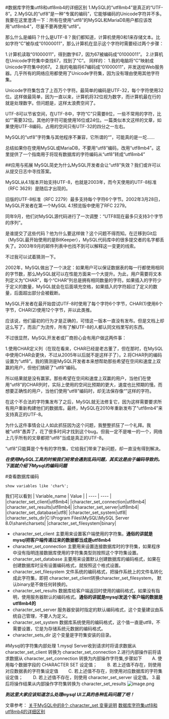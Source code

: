 #数据库字符集utf8和utf8mb4的详细区别
1.MySQL的“utf8mb4”是真正的“UTF-8”。2.MySQL的“utf8”是一种“专属的编码”，它能够编码的Unicode字符并不多。我要在这里澄清一下：所有在使用“utf8”的MySQL和MariaDB用户都应该改用“utf8mb4”，尽量不要再使用“utf8”。

那么什么是编码？什么是UTF-8？我们都知道，计算机使用0和1来存储文本。比如字符“C”被存成“01000011”，那么计算机在显示这个字符时需要经过两个步骤：

1.计算机读取“01000011”，得到数字67，因为67被编码成“01000011”。
2.计算机在Unicode字符集中查找67，找到了“C”。
同样的：
1.我的电脑将“C”映射成Unicode字符集中的67。
2.我的电脑将67编码成“01000011”，并发送给Web服务器。几乎所有的网络应用都使用了Unicode字符集，因为没有理由使用其他字符集。

Unicode字符集包含了上百万个字符。最简单的编码是UTF-32，每个字符使用32位。这样做最简单，因为一直以来，计算机将32位视为数字，而计算机最在行的就是处理数字。但问题是，这样太浪费空间了。

UTF-8可以节省空间，在UTF-8中，字符“C”只需要8位，一些不常用的字符，比如“”需要32位。其他的字符可能使用16位或24位。一篇类似本文这样的文章，如果使用UTF-8编码，占用的空间只有UTF-32的四分之一左右。

MySQL的“utf8”字符集与其他程序不兼容，它所谓的“”，可能真的是一坨……

总结如果你在使用MySQL或MariaDB，不要用“utf8”编码，改用“utf8mb4”。这里提供了一个指南用于将现有数据库的字符编码从“utf8”转成“utf8mb4”

##应用与拓展
MySQL简史为什么MySQL开发者会让“utf8”失效？我们或许可以从提交日志中寻找答案。

MySQL从4.1版本开始支持UTF-8，也就是2003年，而今天使用的UTF-8标准（RFC 3629）是随后才出现的。

旧版的UTF-8标准（RFC 2279）最多支持每个字符6个字节。2002年3月28日，MySQL开发者在第一个MySQL 4.1预览版中使用了RFC 2279。

同年9月，他们对MySQL源代码进行了一次调整：“UTF8现在最多只支持3个字节的序列”。

是谁提交了这些代码？他为什么要这样做？这个问题不得而知。在迁移到Git后（MySQL最开始使用的是BitKeeper），MySQL代码库中的很多提交者的名字都丢失了。2003年9月的邮件列表中也找不到可以解释这一变更的线索。

不过我可以试着猜测一下。

2002年，MySQL做出了一个决定：如果用户可以保证数据表的每一行都使用相同的字节数，那么MySQL就可以在性能方面来一个大提升。为此，用户需要将文本列定义为“CHAR”，每个“CHAR”列总是拥有相同数量的字符。如果插入的字符少于定义的数量，MySQL就会在后面填充空格，如果插入的字符超过了定义的数量，后面超出部分会被截断。

MySQL开发者在最开始尝试UTF-8时使用了每个字符6个字节，CHAR(1)使用6个字节，CHAR(2)使用12个字节，并以此类推。

应该说，他们最初的行为才是正确的，可惜这一版本一直没有发布。但是文档上却这么写了，而且广为流传，所有了解UTF-8的人都认同文档里写的东西。

不过很显然，MySQL开发者或厂商担心会有用户做这两件事：

1.使用CHAR定义列（在现在看来，CHAR已经是老古董了，但在那时，在MySQL中使用CHAR会更快，不过从2005年以后就不是这样子了）。2.将CHAR列的编码设置为“utf8”。我的猜测是MySQL开发者本来想帮助那些希望在空间和速度上双赢的用户，但他们搞砸了“utf8”编码。

所以结果就是没有赢家。那些希望在空间和速度上双赢的用户，当他们在使用“utf8”的CHAR列时，实际上使用的空间比预期的更大，速度也比预期的慢。而想要正确性的用户，当他们使用“utf8”编码时，却无法保存像“”这样的字符。

在这个不合法的字符集发布了之后，MySQL就无法修复它，因为这样需要要求所有用户重新构建他们的数据库。最终，MySQL在2010年重新发布了“utf8mb4”来支持真正的UTF-8。

为什么这件事情会让人如此抓狂因为这个问题，我整整抓狂了一个礼拜。我被“utf8”愚弄了，花了很多时间才找到这个bug。但我一定不是唯一的一个，网络上几乎所有的文章都把“utf8”当成是真正的UTF-8。

“utf8”只能算是个专有的字符集，它给我们带来了新问题，却一直没有得到解决。

***在使用MySQL工具的时候我们经常会遇到乱码问题，其实这是由于编码导致的。下面就介绍下Mysql的编码问题***

#查看数据库编码
```
show variables like 'char%';
```
我们可以看到
|  Variable_name  | Value  |
|  ----  | ----  |
|character_set_client|utf8mb4|
|character_set_connection|utf8mb4|
|character_set_results|utf8mb4|
|character_set_server|utf8mb4|
|character_set_database|utf8|
|character_set_system|utf8|
|character_sets_dir|C:\Program Files\MySQL\MySQL Server 8.0\share\charsets\|
|character_set_filesystem|binary|

-  character_set_client
主要用来设置客户端使用的字符集。**通俗的讲就是mysql把客户端传递过来的数据都当成是utf8mb4**
-  character_set_connection
主要用来设置连接数据库时的字符集，如果程序中没有指明连接数据库使用的字符集类型则按照这个字符集设置。
-  character_set_database
主要用来设置默认创建数据库的编码格式，如果在创建数据库时没有设置编码格式，就按照这个格式设置。
-  character_set_filesystem
文件系统的编码格式，把操作系统上的文件名转化成此字符集，即把 character_set_client转换character_set_filesystem， 默认binary是不做任何转换的。
-  character_set_results
数据库给客户端返回时使用的编码格式，如果没有指明，使用服务器默认的编码格式。**通俗的讲就是mysql发送个客户端的数据是utf8mb4的**
-  character_set_server
服务器安装时指定的默认编码格式，这个变量建议由系统自己管理，不要人为定义。
-  character_set_system
数据库系统使用的编码格式，这个值一直是utf8，不需要设置，它是为存储系统元数据的编码格式。
-  character_sets_dir
这个变量是字符集安装的目录。

#Mysql的字符集内部处理
1.mysql Server收到请求时将请求数据从 character_set_client 转换为 character_set_connection
2.进行内部操作前将请求数据从 character_set_connection 转换为内部操作字符集,步骤如下
　　A. 使用每个数据字段的 CHARACTER SET 设定值；
　　B. 若上述值不存在，则使用对应数据表的字符集设定值
　　C. 若上述值不存在，则使用对应数据库的字符集设定值；
　　D. 若上述值不存在，则使用 character_set_server 设定值。
3.最后将操作结果从内部操作字符集转换为 character_set_results
![image.png](https://upload-images.jianshu.io/upload_images/14079828-9e79bb8527143ae1.png?imageMogr2/auto-orient/strip%7CimageView2/2/w/1240)

***到这里大家应该知道怎么处理mysql UI工具的各种乱码问题了吧！***

文章参考：
[关于MySQL中的8个 character_set 变量说明](https://blog.csdn.net/sun8112133/article/details/79921734)
[数据库字符集utf8和utf8mb4的详细区别](https://blog.csdn.net/weixin_44269886/article/details/89364733)
